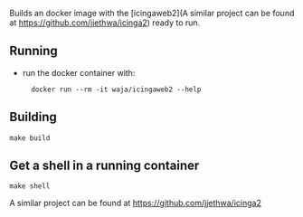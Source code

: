 Builds an docker image with the [icingaweb2](A similar project can be found at https://github.com/jjethwa/icinga2)  ready to run.

Running
-------

- run the docker container with:

        docker run --rm -it waja/icingaweb2 --help 

Building
--------

    make build

Get a shell in a running container
----------------------------------

    make shell

A similar project can be found at https://github.com/jjethwa/icinga2
